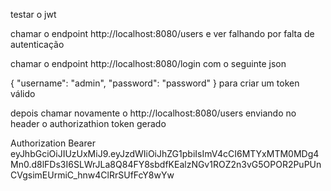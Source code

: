 testar o jwt

chamar o endpoint http://localhost:8080/users e ver falhando por falta de autenticação

chamar o endpoint http://localhost:8080/login com o seguinte json

{
"username": "admin",
"password": "password"
}
para criar um token válido


depois chamar novamente o http://localhost:8080/users enviando no header o authorizathion token gerado


Authorization Bearer eyJhbGciOiJIUzUxMiJ9.eyJzdWIiOiJhZG1pbiIsImV4cCI6MTYxMTM0MDg4Mn0.d8lFDs3I6SLWrJLa8Q84FY8sbdfKEalzNGv1ROZ2n3vG5OPOR2PuPUnCVgsimEUrmiC_hnw4ClRrSUfFcY8wYw